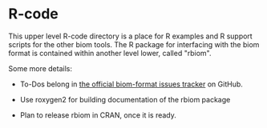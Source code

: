 # R-code

This upper level R-code directory is a place for R examples and R support scripts for the other biom tools. The R package for interfacing with the biom format is contained within another level lower, called "rbiom".

Some more details:

 * To-Dos belong in [the official biom-format issues tracker](https://github.com/biom-format/biom-format/issues) on GitHub.

 * Use roxygen2 for building documentation of the rbiom package

 * Plan to release rbiom in CRAN, once it is ready.

